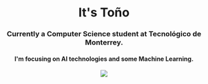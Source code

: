 <h1 align="center">It's Toño</h1>


<h3 align="center"> Currently a Computer Science student at Tecnológico de Monterrey. </h3>

<h4 align="center">
  I'm focusing on AI technologies and some Machine Learning.
</h4>

<p align="center">
  <a href="https://github.com/anuraghazra/github-readme-stats">
    <img src="https://github-readme-stats.vercel.app/api/top-langs/?username=bashlui&size_weight=0.5&count_weight=0.5&theme=dark&title_color=ffffff&hide=html,scss,shell&layout=compact">
  </a>
</p>


